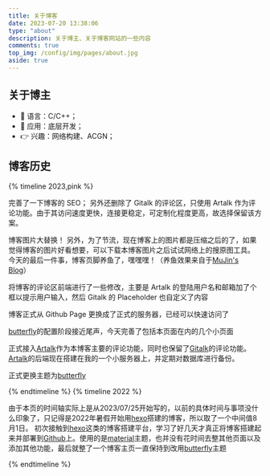 ```yaml
---
title: 关于博客
date: 2023-07-20 13:38:06
type: "about"
description: 关于博主、关于博客网站的一些内容
comments: true
top_img: /config/img/pages/about.jpg
aside: true
---
```

## 关于博主

- 🙈 语言：C/C++；
- 🔧 应用：底层开发；
- 👉 兴趣：网络构建、ACGN；

## 博客历史

{% timeline 2023,pink %}
<!-- timeline 11-11 -->
完善了一下博客的 SEO；
另外还删除了 Gitalk 的评论区，只使用 Artalk 作为评论功能。由于其访问速度更快，连接更稳定，可定制化程度更高，故选择保留该方案。
<!-- endtimeline-->
<!-- timeline 11-08 -->
博客图片大替换！
另外，为了节流，现在博客上的图片都是压缩之后的了，如果觉得博客的图片好看想要，可以下载本博客图片之后试试网络上的搜原图工具。
今天的最后一件事，博客页脚养鱼了，嘿嘿嘿！（养鱼效果来自于[MuJin's Blog](https://xiabor.com/714f.html#%E5%A6%82%E4%BD%95%E5%9C%A8%E9%A1%B5%E8%84%9A%E5%85%BB%E9%B1%BC)）
<!-- endtimeline -->
<!-- timeline 11-07 -->
将博客的评论区前端进行了一些修改，主要是 Artalk 的登陆用户名和邮箱加了个框以提示用户输入，然后 Gitalk 的 Placeholder 也自定义了内容
<!-- endtimeline -->
<!-- timeline 11-05 -->
博客正式从 Github Page 更换成了正式的服务器，已经可以快速访问了
<!-- endtimeline -->
<!-- timeline 07-25 -->
[butterfly](https://butterfly.js.org/)的配置阶段接近尾声，今天完善了包括本页面在内的几个小页面
<!-- endtimeline -->
<!-- timeline 07-23 -->
正式接入[Artalk](https://artalk.js.org/)作为本博客主要的评论功能，同时也保留了[Gitalk](https://github.com/gitalk/gitalk)的评论功能。[Artalk](https://artalk.js.org/)的后端现在搭建在我的一个小服务器上，并定期对数据库进行备份。
<!-- endtimeline -->
<!-- timeline 07-20 -->
正式更换主题为[butterfly](https://butterfly.js.org/)
<!-- endtimeline -->
{% endtimeline %}
{% timeline 2022 %}
<!-- timeline 08-01 -->
由于本页的时间轴实际上是从2023/07/25开始写的，以前的具体时间与事项没什么印象了，只记得是2022年暑假开始用[hexo](https://hexo.io/zh-tw/index.html)搭建的博客，所以取了一个中间值8月1日。
初次接触到[hexo](https://hexo.io/zh-tw/index.html)这类的博客搭建平台，学习了好几天才真正将博客搭建起来并部署到[Github](https://github.com/)上。使用的是[material](https://github.com/iblh/hexo-theme-material)主题，也并没有花时间去整其他页面以及添加其他功能，最后就整了一个博客主页一直保持到改用[butterfly](https://butterfly.js.org/)主题
<!-- endtimeline -->
{% endtimeline %}